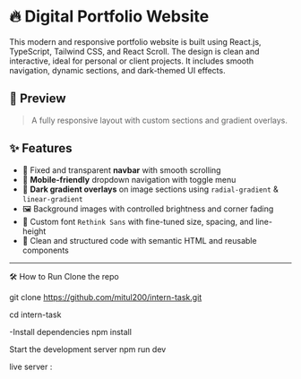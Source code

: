 # 🔥 Digital Portfolio Website

This modern and responsive portfolio website is built using React.js, TypeScript, Tailwind CSS, and React Scroll. The design is clean and interactive, ideal for personal or client projects. It includes smooth navigation, dynamic sections, and dark-themed UI effects.

## 📸 Preview

> A fully responsive layout with custom sections and gradient overlays.

## ✨ Features

- 🚀 Fixed and transparent **navbar** with smooth scrolling
- 📱 **Mobile-friendly** dropdown navigation with toggle menu
- 🎨 **Dark gradient overlays** on image sections using `radial-gradient` & `linear-gradient`
- 🖼️ Background images with controlled brightness and corner fading
- 💬 Custom font `Rethink Sans` with fine-tuned size, spacing, and line-height
- 🧠 Clean and structured code with semantic HTML and reusable components

---

🛠️ How to Run
Clone the repo

git clone https://github.com/mitul200/intern-task.git

cd intern-task

-Install dependencies
npm install

Start the development server
npm run dev

live server : 
